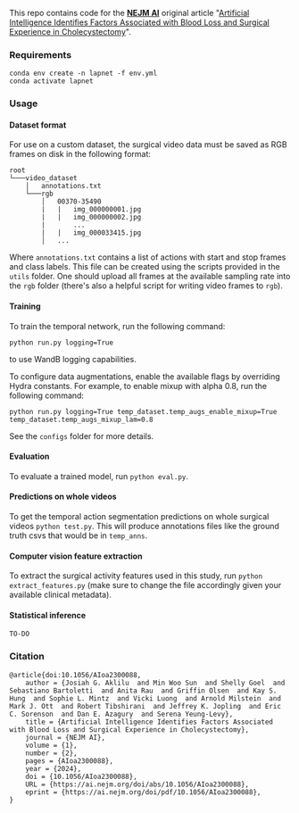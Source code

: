 
This repo contains code for the [**NEJM AI**](https://ai.nejm.org/) original article "[Artificial Intelligence Identifies Factors Associated with Blood Loss and Surgical Experience in Cholecystectomy](https://ai.nejm.org/doi/full/10.1056/AIoa2300088)". 

### Requirements
```
conda env create -n lapnet -f env.yml
conda activate lapnet
```

### Usage

#### Dataset format
For use on a custom dataset, the surgical video data must be saved as RGB frames on disk in the following format:
```
root
└───video_dataset
    │   annotations.txt
    └───rgb
        │   00370-35490
        |   |   img_000000001.jpg
        |   |   img_000000002.jpg
        |       ...
        |   |   img_000033415.jpg
        │   ...
```
Where `annotations.txt` contains a list of actions with start and stop frames and class labels. This file can be created using the scripts provided in the `utils` folder. One should upload all frames at the available sampling rate into the `rgb` folder (there's also a helpful script for writing video frames to `rgb`).

#### Training
To train the temporal network, run the following command:
```
python run.py logging=True
```
to use WandB logging capabilities. 

To configure data augmentations, enable the available flags by overriding Hydra constants. For example, to enable mixup with alpha 0.8, run the following command:
```
python run.py logging=True temp_dataset.temp_augs_enable_mixup=True temp_dataset.temp_augs_mixup_lam=0.8
```
See the `configs` folder for more details.

#### Evaluation
To evaluate a trained model, run `python eval.py`.

#### Predictions on whole videos
To get the temporal action segmentation predictions on whole surgical videos `python test.py`. This will produce annotations files like the ground truth csvs that would be in `temp_anns`. 

#### Computer vision feature extraction
To extract the surgical activity features used in this study, run `python extract_features.py` (make sure to change the file accordingly given your available clinical metadata).

#### Statistical inference
```
TO-DO
```

### Citation
```
@article{doi:10.1056/AIoa2300088,
    author = {Josiah G. Aklilu  and Min Woo Sun  and Shelly Goel  and Sebastiano Bartoletti  and Anita Rau  and Griffin Olsen  and Kay S. Hung  and Sophie L. Mintz  and Vicki Luong  and Arnold Milstein  and Mark J. Ott  and Robert Tibshirani  and Jeffrey K. Jopling  and Eric C. Sorenson  and Dan E. Azagury  and Serena Yeung-Levy},
    title = {Artificial Intelligence Identifies Factors Associated with Blood Loss and Surgical Experience in Cholecystectomy},
    journal = {NEJM AI},
    volume = {1},
    number = {2},
    pages = {AIoa2300088},
    year = {2024},
    doi = {10.1056/AIoa2300088},
    URL = {https://ai.nejm.org/doi/abs/10.1056/AIoa2300088},
    eprint = {https://ai.nejm.org/doi/pdf/10.1056/AIoa2300088},
}
```
